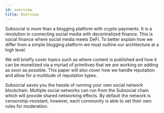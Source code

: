 ```yaml
---
id: overview
title: Overview
---
```


Subsocial is more than a blogging platform with crypto payments. It is a revolution in connecting
social media with decentralized finance. This is social finance where social media meets DeFi.
To better explain how we differ from a simple blogging platform we must outline our architecture
at a high level.

We will briefly cover topics such as where content is published and how it can be monetized via
a myriad of primitives that we are working on adding as soon as possible. This paper will also
cover how we handle reputation and allow for a multitude of reputation types.

Subsocial saves you the hassle of running your own social network blockchain. Multiple social
networks can run from the Subsocial chain which will provide shared networking effects. By
default the network is censorship-resistant, however, each community is able to set their own
rules for moderation.